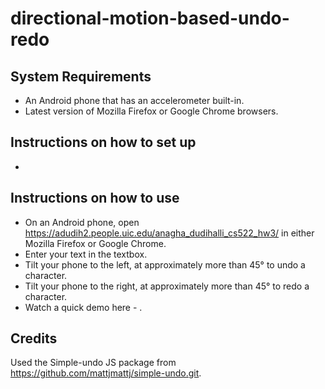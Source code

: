 # directional-motion-based-undo-redo

## System Requirements
- An Android phone that has an accelerometer built-in.
- Latest version of Mozilla Firefox or Google Chrome browsers.

## Instructions on how to set up
- 

## Instructions on how to use
- On an Android phone, open https://adudih2.people.uic.edu/anagha_dudihalli_cs522_hw3/ in either Mozilla Firefox or Google Chrome.
- Enter your text in the textbox.
- Tilt your phone to the left, at approximately more than 45° to undo a character.
- Tilt your phone to the right, at approximately more than 45° to redo a character.
- Watch a quick demo here - .

## Credits

Used the Simple-undo JS package from https://github.com/mattjmattj/simple-undo.git.
